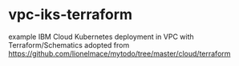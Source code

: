 # vpc-iks-terraform
example IBM Cloud Kubernetes deployment in VPC with Terraform/Schematics
adopted from https://github.com/lionelmace/mytodo/tree/master/cloud/terraform
